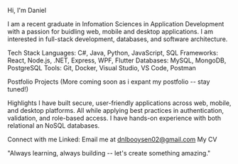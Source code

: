 Hi, I'm Daniel

I am a recent graduate in Infomation Sciences in Application Development with a passion for buidling web, mobile and desktop applications. I am interested in full-stack development, databases, and software architecture.

Tech Stack
Languages: C#, Java, Python, JavaScript, SQL
Frameworks: React, Node.js, .NET, Express, WPF, Flutter
Databases: MySQL, MongoDB, PostgreSQL
Tools: Git, Docker, Visual Studio, VS Code, Postman

Postfolio Projects
(More coming soon as i expant my postfolio -- stay tuned!)



Highlights
I have built secure, user-friendly applications across web, mobile, and desktop platforms. All while applying best practices in authentication, validation, and role-based access. I have hands-on experience with both relational an NoSQL databases.

Connect with me
Linked:
Email me at dnlbooysen02@gmail.com
My CV


"Always learning, always building -- let's create something amazing."
